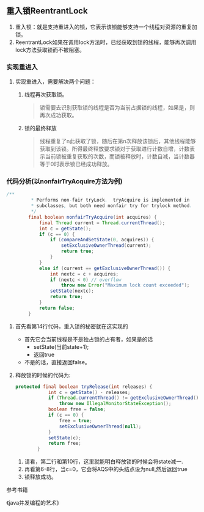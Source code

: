 ## 重入锁ReentrantLock

1. 重入锁：就是支持重进入的锁，它表示该锁能够支持一个线程对资源的重复加锁。
2. ReentrantLock如果在调用lock方法时，已经获取到锁的线程，能够再次调用lock方法获取锁而不被阻塞。

### 实现重进入

1. 实现重进入，需要解决两个问题：

   1. 线程再次获取锁。

      > 锁需要去识别获取锁的线程是否为当前占据锁的线程，如果是，则再次成功获取。

   2. 锁的最终释放

      > 线程重复了n此获取了锁，随后在第n次释放该锁后，其他线程能够获取到该锁。所得最终释放要求锁对于获取进行计数自增，计数表示当前锁被重复获取的次数，而锁被释放时，计数自减，当计数器等于0时表示锁已经成功释放。

### 代码分析(以nonfairTryAcquire方法为例)

```java
/**
         * Performs non-fair tryLock.  tryAcquire is implemented in
         * subclasses, but both need nonfair try for trylock method.
         */
        final boolean nonfairTryAcquire(int acquires) {
            final Thread current = Thread.currentThread();
            int c = getState();
            if (c == 0) {
                if (compareAndSetState(0, acquires)) {
                    setExclusiveOwnerThread(current);
                    return true;
                }
            }
            else if (current == getExclusiveOwnerThread()) {
                int nextc = c + acquires;
                if (nextc < 0) // overflow
                    throw new Error("Maximum lock count exceeded");
                setState(nextc);
                return true;
            }
            return false;
        }
```

1. 首先看第14行代码，重入锁的秘密就在这实现的

   * 首先它会当前线程是不是独占锁的占有者，如果是的话
     * setState(当前state+1);
     * 返回true
   * 不是的话，直接返回false。

2. 释放锁的时候的代码为:

   ```java
   protected final boolean tryRelease(int releases) {
               int c = getState() - releases;
               if (Thread.currentThread() != getExclusiveOwnerThread())
                   throw new IllegalMonitorStateException();
               boolean free = false;
               if (c == 0) {
                   free = true;
                   setExclusiveOwnerThread(null);
               }
               setState(c);
               return free;
           }
   ```

   1. 请看，第二行和第10行，这里就能明白释放锁的时候会将state减一.
   2. 再看第6-8行，当c=0，它会将AQS中的头结点设为null,然后返回true
   3. 锁释放成功。





参考书籍

《java并发编程的艺术》